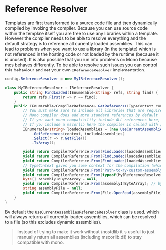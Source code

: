 ﻿# Reference Resolver

Templates are first transformed to a source code file and then dynamically compiled by invoking the compiler.
Because you can use source code within the template itself you are free to use any libraries within a template.
However the compiler needs to be able to resolve everything and the default strategy is to reference all currently loaded assemblies.
This can lead to problems when you want to use a library (in the template) which is not referenced in the 
hosting code or not loaded by the runtime (because it is unused).
It is also possible that you run into problems on Mono because mcs behaves differently.
To be able to resolve such issues you can control this behaviour and set your own `IReferenceResolver` implementation.

```csharp
config.ReferenceResolver = new MyIReferenceResolver();

class MyIReferenceResolver : IReferenceResolver {
    public string FindLoaded(IEnumerable<string> refs, string find) {
        return refs.First(r => r == find);
    }
    public IEnumerable<CompilerReference> GetReferences(TypeContext context, IEnumerable<CompilerReference> includeAssemblies) {
        // You must make sure to include all libraries that are required!
        // Mono compiler does add more standard references by default
        // If you want mono compatibility include ALL references here, including mscorlib!
        // If you include a mscorlib here the compiler is called with /nostdlib.
        IEnumerable<string> loadedAssemblies = (new UseCurrentAssembliesReferenceResolver())
            .GetReferences(context, includeAssemblies)
            .Select(r => r.GetFile())
            .ToArray();

        yield return CompilerReference.From(FindLoaded(loadedAssemblies, "mscorlib.dll"));
        yield return CompilerReference.From(FindLoaded(loadedAssemblies, "System.dll"));
        yield return CompilerReference.From(FindLoaded(loadedAssemblies, "System.Core.dll"));
        // TypeContext gives you some context for the compilation (which templates, which namespaces and types)
        yield return CompilerReference.From("Path-to-my-custom-assembly"); // file path (string)
        yield return CompilerReference.From(typeof(MyIReferenceResolver).Assembly); // Assembly
        byte[] assemblyInByteArray = null;
        yield return CompilerReference.From(assemblyInByteArray); // byte array (roslyn only)
        string assemblyFile = null;
        yield return CompilerReference.From(File.OpenRead(assemblyFile)); // stream (roslyn only)
    }
}

```

By default the `UseCurrentAssembliesReferenceResolver` class is used, which will always returns all currently loaded assemblies, 
which can be resolved to a file (so this excludes dynamic assemblies).

> Instead of trying to make it work without /nostdlib it is useful to just manually return
> all assemblies (including mscorlib.dll) to stay compatible with mono.
